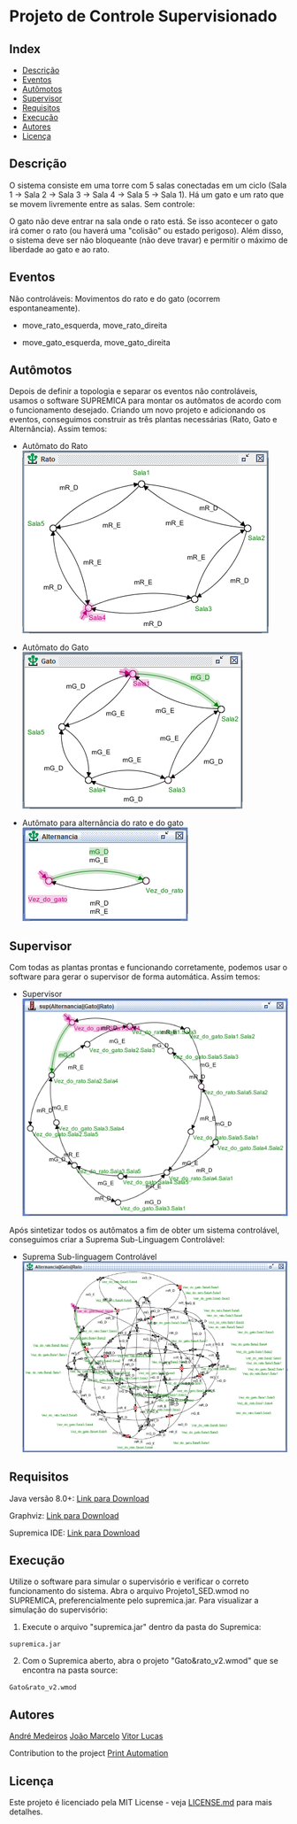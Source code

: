 # Projeto de Controle Supervisionado

## Index
- [Descrição](#Descrição)
- [Eventos](#Eventos)
- [Autômotos](#Autômotos)
- [Supervisor](#Supervisor)
- [Requisitos](#Requisitos)
- [Execução](#Execução)
- [Autores](#Autores)
- [Licença](#Licença)

## Descrição

O sistema consiste em uma torre com 5 salas conectadas em um ciclo (Sala 1 → Sala 2 → Sala 3 → Sala 4 → Sala 5 → Sala 1). Há um gato e um rato que se movem livremente entre as salas. Sem controle:

O gato não deve entrar na sala onde o rato está. Se isso acontecer o gato irá comer o rato (ou haverá uma "colisão" ou estado perigoso). Além disso, o sistema deve ser não bloqueante (não deve travar) e permitir o máximo de liberdade ao gato e ao rato.

## Eventos

Não controláveis: Movimentos do rato e do gato (ocorrem espontaneamente).

- move_rato_esquerda, move_rato_direita

- move_gato_esquerda, move_gato_direita

## Autômotos

Depois de definir a topologia e separar os eventos não controláveis, usamos o software SUPREMICA para montar os autômatos de acordo com o funcionamento desejado. Criando um novo projeto e adicionando os eventos, conseguimos construir as três plantas necessárias (Rato, Gato e Alternância). Assim temos:

- Autômato do Rato
![](img/rato.png)

- Autômato do Gato
![](img/gato.png)

- Autômato para alternância do rato e do gato
![](img/alternancia.png)

## Supervisor

Com todas as plantas prontas e funcionando corretamente, podemos usar o software para gerar o supervisor de forma automática. Assim temos:

- Supervisor
![](img/supervisor.png)

Após sintetizar todos os autômatos a fim de obter um sistema controlável, conseguimos criar a Suprema Sub-Linguagem Controlável:

- Suprema Sub-linguagem Controlável
![](img/suprema.png)

## Requisitos

Java versão 8.0+: [Link para Download](https://www.java.com/pt-BR/)

Graphviz: [Link para Download](https://www.graphviz.org/)

Supremica IDE: [Link para Download](https://github.com/robimalik/Waters/releases/tag/v2.7.1)

## Execução

Utilize o software para simular o supervisório e verificar o correto funcionamento do sistema. Abra o arquivo Projeto1_SED.wmod no SUPREMICA, preferencialmente pelo supremica.jar. Para visualizar a simulação do supervisório:

1. Execute o arquivo "supremica.jar" dentro da pasta do Supremica:
```
supremica.jar
```

2. Com o Supremica aberto, abra o projeto "Gato&rato_v2.wmod" que se encontra na pasta source:
```
Gato&rato_v2.wmod
```

## Autores

[André Medeiros](https://github.com/andreemedeiros)
[João Marcelo](https://github.com/marcello-rbr)
[Vitor Lucas](https://github.com/Vitorluca)

Contribution to the project [Print Automation](https://github.com/andreemedeiros/Supervised-Control-Project/graphs/contributors)

## Licença

Este projeto é licenciado pela MIT License - veja [LICENSE.md](LICENSE.md) para mais detalhes.
